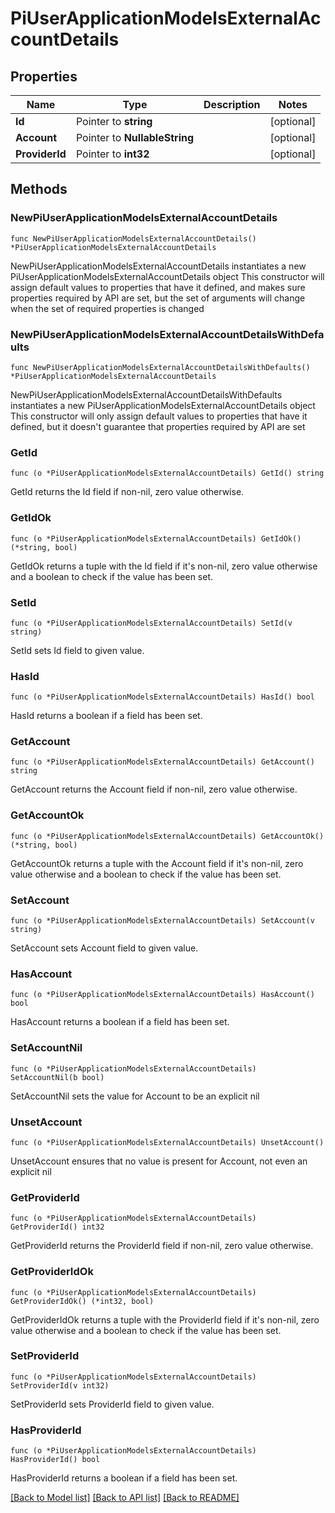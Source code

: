 # PiUserApplicationModelsExternalAccountDetails

## Properties

Name | Type | Description | Notes
------------ | ------------- | ------------- | -------------
**Id** | Pointer to **string** |  | [optional] 
**Account** | Pointer to **NullableString** |  | [optional] 
**ProviderId** | Pointer to **int32** |  | [optional] 

## Methods

### NewPiUserApplicationModelsExternalAccountDetails

`func NewPiUserApplicationModelsExternalAccountDetails() *PiUserApplicationModelsExternalAccountDetails`

NewPiUserApplicationModelsExternalAccountDetails instantiates a new PiUserApplicationModelsExternalAccountDetails object
This constructor will assign default values to properties that have it defined,
and makes sure properties required by API are set, but the set of arguments
will change when the set of required properties is changed

### NewPiUserApplicationModelsExternalAccountDetailsWithDefaults

`func NewPiUserApplicationModelsExternalAccountDetailsWithDefaults() *PiUserApplicationModelsExternalAccountDetails`

NewPiUserApplicationModelsExternalAccountDetailsWithDefaults instantiates a new PiUserApplicationModelsExternalAccountDetails object
This constructor will only assign default values to properties that have it defined,
but it doesn't guarantee that properties required by API are set

### GetId

`func (o *PiUserApplicationModelsExternalAccountDetails) GetId() string`

GetId returns the Id field if non-nil, zero value otherwise.

### GetIdOk

`func (o *PiUserApplicationModelsExternalAccountDetails) GetIdOk() (*string, bool)`

GetIdOk returns a tuple with the Id field if it's non-nil, zero value otherwise
and a boolean to check if the value has been set.

### SetId

`func (o *PiUserApplicationModelsExternalAccountDetails) SetId(v string)`

SetId sets Id field to given value.

### HasId

`func (o *PiUserApplicationModelsExternalAccountDetails) HasId() bool`

HasId returns a boolean if a field has been set.

### GetAccount

`func (o *PiUserApplicationModelsExternalAccountDetails) GetAccount() string`

GetAccount returns the Account field if non-nil, zero value otherwise.

### GetAccountOk

`func (o *PiUserApplicationModelsExternalAccountDetails) GetAccountOk() (*string, bool)`

GetAccountOk returns a tuple with the Account field if it's non-nil, zero value otherwise
and a boolean to check if the value has been set.

### SetAccount

`func (o *PiUserApplicationModelsExternalAccountDetails) SetAccount(v string)`

SetAccount sets Account field to given value.

### HasAccount

`func (o *PiUserApplicationModelsExternalAccountDetails) HasAccount() bool`

HasAccount returns a boolean if a field has been set.

### SetAccountNil

`func (o *PiUserApplicationModelsExternalAccountDetails) SetAccountNil(b bool)`

 SetAccountNil sets the value for Account to be an explicit nil

### UnsetAccount
`func (o *PiUserApplicationModelsExternalAccountDetails) UnsetAccount()`

UnsetAccount ensures that no value is present for Account, not even an explicit nil
### GetProviderId

`func (o *PiUserApplicationModelsExternalAccountDetails) GetProviderId() int32`

GetProviderId returns the ProviderId field if non-nil, zero value otherwise.

### GetProviderIdOk

`func (o *PiUserApplicationModelsExternalAccountDetails) GetProviderIdOk() (*int32, bool)`

GetProviderIdOk returns a tuple with the ProviderId field if it's non-nil, zero value otherwise
and a boolean to check if the value has been set.

### SetProviderId

`func (o *PiUserApplicationModelsExternalAccountDetails) SetProviderId(v int32)`

SetProviderId sets ProviderId field to given value.

### HasProviderId

`func (o *PiUserApplicationModelsExternalAccountDetails) HasProviderId() bool`

HasProviderId returns a boolean if a field has been set.


[[Back to Model list]](../README.md#documentation-for-models) [[Back to API list]](../README.md#documentation-for-api-endpoints) [[Back to README]](../README.md)


